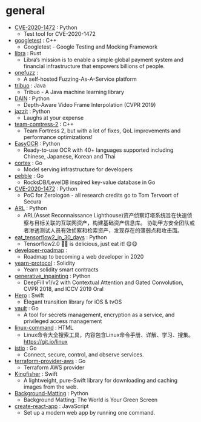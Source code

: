 # general
- [CVE-2020-1472](https://github.com/SecuraBV/CVE-2020-1472) : Python
  - Test tool for CVE-2020-1472
- [googletest](https://github.com/google/googletest) : C++
  - Googletest - Google Testing and Mocking Framework
- [libra](https://github.com/libra/libra) : Rust
  - Libra’s mission is to enable a simple global payment system and financial infrastructure that empowers billions of people.
- [onefuzz](https://github.com/microsoft/onefuzz) : 
  - A self-hosted Fuzzing-As-A-Service platform
- [tribuo](https://github.com/oracle/tribuo) : Java
  - Tribuo - A Java machine learning library
- [DAIN](https://github.com/baowenbo/DAIN) : Python
  - Depth-Aware Video Frame Interpolation (CVPR 2019)
- [jazzit](https://github.com/Sangarshanan/jazzit) : Python
  - Laughs at your expense
- [team-comtress-2](https://github.com/mastercomfig/team-comtress-2) : C++
  - Team Fortress 2, but with a lot of fixes, QoL improvements and performance optimizations!
- [EasyOCR](https://github.com/JaidedAI/EasyOCR) : Python
  - Ready-to-use OCR with 40+ languages supported including Chinese, Japanese, Korean and Thai
- [cortex](https://github.com/cortexlabs/cortex) : Go
  - Model serving infrastructure for developers
- [pebble](https://github.com/cockroachdb/pebble) : Go
  - RocksDB/LevelDB inspired key-value database in Go
- [CVE-2020-1472](https://github.com/dirkjanm/CVE-2020-1472) : Python
  - PoC for Zerologon - all research credits go to Tom Tervoort of Secura
- [ARL](https://github.com/TophantTechnology/ARL) : Python
  - ARL(Asset Reconnaissance Lighthouse)资产侦察灯塔系统旨在快速侦察与目标关联的互联网资产，构建基础资产信息库。 协助甲方安全团队或者渗透测试人员有效侦察和检索资产，发现存在的薄弱点和攻击面。
- [eat_tensorflow2_in_30_days](https://github.com/lyhue1991/eat_tensorflow2_in_30_days) : Python
  - Tensorflow2.0 🍎🍊 is delicious, just eat it! 😋😋
- [developer-roadmap](https://github.com/kamranahmedse/developer-roadmap) : 
  - Roadmap to becoming a web developer in 2020
- [yearn-protocol](https://github.com/iearn-finance/yearn-protocol) : Solidity
  - Yearn solidity smart contracts
- [generative_inpainting](https://github.com/JiahuiYu/generative_inpainting) : Python
  - DeepFill v1/v2 with Contextual Attention and Gated Convolution, CVPR 2018, and ICCV 2019 Oral
- [Hero](https://github.com/HeroTransitions/Hero) : Swift
  - Elegant transition library for iOS & tvOS
- [vault](https://github.com/hashicorp/vault) : Go
  - A tool for secrets management, encryption as a service, and privileged access management
- [linux-command](https://github.com/jaywcjlove/linux-command) : HTML
  - Linux命令大全搜索工具，内容包含Linux命令手册、详解、学习、搜集。https://git.io/linux
- [istio](https://github.com/istio/istio) : Go
  - Connect, secure, control, and observe services.
- [terraform-provider-aws](https://github.com/terraform-providers/terraform-provider-aws) : Go
  - Terraform AWS provider
- [Kingfisher](https://github.com/onevcat/Kingfisher) : Swift
  - A lightweight, pure-Swift library for downloading and caching images from the web.
- [Background-Matting](https://github.com/senguptaumd/Background-Matting) : Python
  - Background Matting: The World is Your Green Screen
- [create-react-app](https://github.com/facebook/create-react-app) : JavaScript
  - Set up a modern web app by running one command.
